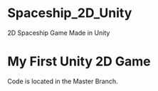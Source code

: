 # Spaceship_2D_Unity
2D Spaceship Game Made in Unity

# My First Unity 2D Game 

Code is located in the Master Branch.
